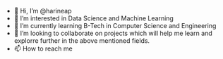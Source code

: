 - 👋 Hi, I’m @harineap
- 👀 I’m interested in Data Science and Machine Learning
- 🌱 I’m currently learning B-Tech in Computer Science and Engineering
- 💞️ I’m looking to collaborate on projects which will help me learn and explorre further in the above mentioned fields.
- 📫 How to reach me 


